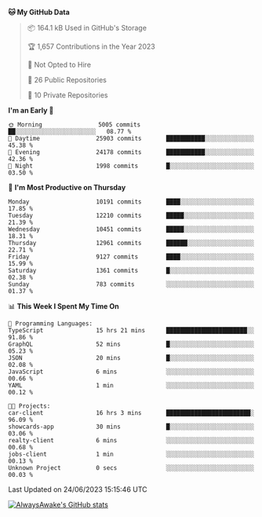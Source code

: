 <!--START_SECTION:waka-->
**🐱 My GitHub Data** 

> 📦 164.1 kB Used in GitHub's Storage 
 > 
> 🏆 1,657 Contributions in the Year 2023
 > 
> 🚫 Not Opted to Hire
 > 
> 📜 26 Public Repositories 
 > 
> 🔑 10 Private Repositories 
 > 
**I'm an Early 🐤** 

```text
🌞 Morning                5005 commits        ██░░░░░░░░░░░░░░░░░░░░░░░   08.77 % 
🌆 Daytime                25903 commits       ███████████░░░░░░░░░░░░░░   45.38 % 
🌃 Evening                24178 commits       ███████████░░░░░░░░░░░░░░   42.36 % 
🌙 Night                  1998 commits        █░░░░░░░░░░░░░░░░░░░░░░░░   03.50 % 
```
📅 **I'm Most Productive on Thursday** 

```text
Monday                   10191 commits       ████░░░░░░░░░░░░░░░░░░░░░   17.85 % 
Tuesday                  12210 commits       █████░░░░░░░░░░░░░░░░░░░░   21.39 % 
Wednesday                10451 commits       █████░░░░░░░░░░░░░░░░░░░░   18.31 % 
Thursday                 12961 commits       ██████░░░░░░░░░░░░░░░░░░░   22.71 % 
Friday                   9127 commits        ████░░░░░░░░░░░░░░░░░░░░░   15.99 % 
Saturday                 1361 commits        █░░░░░░░░░░░░░░░░░░░░░░░░   02.38 % 
Sunday                   783 commits         ░░░░░░░░░░░░░░░░░░░░░░░░░   01.37 % 
```


📊 **This Week I Spent My Time On** 

```text
💬 Programming Languages: 
TypeScript               15 hrs 21 mins      ███████████████████████░░   91.86 % 
GraphQL                  52 mins             █░░░░░░░░░░░░░░░░░░░░░░░░   05.23 % 
JSON                     20 mins             █░░░░░░░░░░░░░░░░░░░░░░░░   02.08 % 
JavaScript               6 mins              ░░░░░░░░░░░░░░░░░░░░░░░░░   00.66 % 
YAML                     1 min               ░░░░░░░░░░░░░░░░░░░░░░░░░   00.12 % 

🐱‍💻 Projects: 
car-client               16 hrs 3 mins       ████████████████████████░   96.09 % 
showcards-app            30 mins             █░░░░░░░░░░░░░░░░░░░░░░░░   03.06 % 
realty-client            6 mins              ░░░░░░░░░░░░░░░░░░░░░░░░░   00.68 % 
jobs-client              1 min               ░░░░░░░░░░░░░░░░░░░░░░░░░   00.13 % 
Unknown Project          0 secs              ░░░░░░░░░░░░░░░░░░░░░░░░░   00.03 % 
```


 Last Updated on 24/06/2023 15:15:46 UTC
<!--END_SECTION:waka-->

[![AlwaysAwake's GitHub stats](https://github-readme-stats.vercel.app/api?username=AlwaysAwake&show_icons=true&theme=github_dark&count_private=true)](https://github.com/AlwaysAwake/AlwaysAwake)
